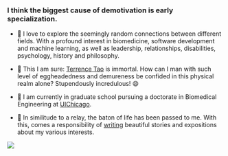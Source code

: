### I think the biggest cause of demotivation is early specialization.

<!--
**themavencoder/themavencoder** is a ✨ _special_ ✨ repository because its `README.md` (this file) appears on your GitHub profile.
-->
- 🔭 I love to explore the seemingly random connections between different fields. With a profound interest in biomedicine, software development and machine learning, as well as leadership, relationships, disabilities, psychology, history and philosophy. 

- 🌱 This I am sure: [Terrence Tao](https://terrytao.wordpress.com/) is immortal. How can I man with such level of eggheadedness and demureness be confided in this physical realm alone? Stupendously incredulous! 😄 

- 👯 I am currently in graduate school pursuing a doctorate in Biomedical Engineering at [UIChicago](https://www.uic.edu/).

- 🤔 In similitude to a relay, the baton of life has been passed to me. With this, comes a responsibility of [writing](https://tobilobaadejumo.com/) beautiful stories and expositions about my various interests.


<span>
  <a href="https://twitter.com/themavencoder"><img src="https://img.shields.io/twitter/follow/themavencoder?label=Follow&style=social"/></a>
</span>
